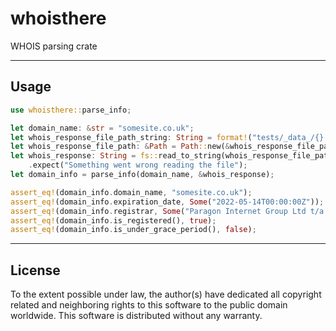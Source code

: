 # whoisthere

WHOIS parsing crate


---------------------------------------------------


## Usage
```rust
use whoisthere::parse_info;

let domain_name: &str = "somesite.co.uk";
let whois_response_file_path_string: String = format!("tests/_data_/{}.txt", &domain_name);
let whois_response_file_path: &Path = Path::new(&whois_response_file_path_string);
let whois_response: String = fs::read_to_string(whois_response_file_path.as_os_str())
    .expect("Something went wrong reading the file");
let domain_info = parse_info(domain_name, &whois_response);

assert_eq!(domain_info.domain_name, "somesite.co.uk");
assert_eq!(domain_info.expiration_date, Some("2022-05-14T00:00:00Z"));
assert_eq!(domain_info.registrar, Some("Paragon Internet Group Ltd t/a Tsohost [Tag = UKWEBHOSTING]"));
assert_eq!(domain_info.is_registered(), true);
assert_eq!(domain_info.is_under_grace_period(), false);
```


---------------------------------------------------


## License

To the extent possible under law, the author(s) have dedicated all copyright related and neighboring rights to this software to the public domain worldwide.
This software is distributed without any warranty.

